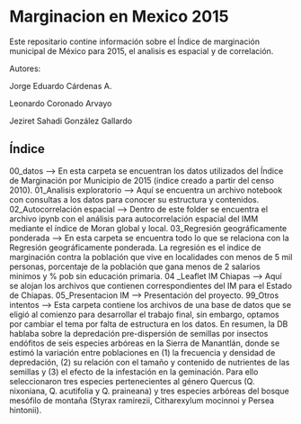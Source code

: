 # Marginacion en Mexico 2015
Este repositario contine información sobre el Índice de marginación municipal de México para 2015, el analisis es espacial y de correlación.


Autores:

Jorge Eduardo Cárdenas A.

Leonardo Coronado Arvayo

Jeziret Sahadi González Gallardo


## Índice
00_datos --> En esta carpeta se encuentran los datos utilizados del Índice de Marginación por Municipio de 2015 (índice creado a partir del censo 2010).
01_Analisis exploratorio --> Aquí se encuentra un archivo notebook con consultas a los datos para conocer su estructura y contenidos.
02_Autocorrelación espacial --> Dentro de este folder se encuentra el archivo ipynb con el análisis para autocorrelación espacial del IMM mediante el índice de Moran global y local.
03_Regresión geográficamente ponderada -->  En esta carpeta se encuentra todo lo que se relaciona con la Regresión geográficamente ponderada. La regresión es el indice de marginación contra la población que vive en localidades con menos de 5 mil personas, porcentaje de la población que gana menos de 2 salarios minimos y % pob sin educación primaria.
04 _Leaflet IM Chiapas --> Aquí se alojan los archivos que contienen correspondientes del IM para el Estado de Chiapas.
05_Presentacion IM --> Presentación del proyecto.
99_Otros intentos --> Esta carpeta contiene los archivos de una base de datos que se eligió al comienzo para desarrollar el trabajo final, sin embargo, optamos por cambiar el tema por falta de estructura en los datos. En resumen, la DB hablaba sobre la depredación pre-dispersión de semillas por insectos endófitos de seis especies arbóreas en la Sierra de Manantlán, donde se estimó la variación entre poblaciones en (1) la frecuencia y densidad de depredación, (2) su relación con el tamaño y contenido de nutrientes de las semillas y (3) el efecto de la infestación en la geminación. Para ello seleccionaron tres especies pertenecientes al género Quercus (Q. nixoniana, Q. acutifolia y Q. praineana) y tres especies arbóreas del bosque mesófilo de montaña (Styrax ramirezii, Citharexylum mocinnoi y Persea hintonii).
